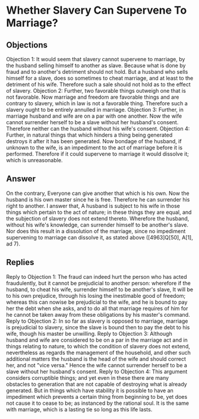 # Whether Slavery Can Supervene To Marriage?
## Objections
Objection 1: It would seem that slavery cannot supervene to marriage, by the husband selling himself to another as slave. Because what is done by fraud and to another's detriment should not hold. But a husband who sells himself for a slave, does so sometimes to cheat marriage, and at least to the detriment of his wife. Therefore such a sale should not hold as to the effect of slavery.
Objection 2: Further, two favorable things outweigh one that is not favorable. Now marriage and freedom are favorable things and are contrary to slavery, which in law is not a favorable thing. Therefore such a slavery ought to be entirely annulled in marriage.
Objection 3: Further, in marriage husband and wife are on a par with one another. Now the wife cannot surrender herself to be a slave without her husband's consent. Therefore neither can the husband without his wife's consent.
Objection 4: Further, in natural things that which hinders a thing being generated destroys it after it has been generated. Now bondage of the husband, if unknown to the wife, is an impediment to the act of marriage before it is performed. Therefore if it could supervene to marriage it would dissolve it; which is unreasonable.
## Answer
On the contrary, Everyone can give another that which is his own. Now the husband is his own master since he is free. Therefore he can surrender his right to another.
I answer that, A husband is subject to his wife in those things which pertain to the act of nature; in these things they are equal, and the subjection of slavery does not extend thereto. Wherefore the husband, without his wife's knowledge, can surrender himself to be another's slave. Nor does this result in a dissolution of the marriage, since no impediment supervening to marriage can dissolve it, as stated above ([4963]Q[50], A[1], ad 7).
## Replies
Reply to Objection 1: The fraud can indeed hurt the person who has acted fraudulently, but it cannot be prejudicial to another person: wherefore if the husband, to cheat his wife, surrender himself to be another's slave, It will be to his own prejudice, through his losing the inestimable good of freedom; whereas this can nowise be prejudicial to the wife, and he is bound to pay her the debt when she asks, and to do all that marriage requires of him for he cannot be taken away from these obligations by his master's command.
Reply to Objection 2: In so far as slavery is opposed to marriage, marriage is prejudicial to slavery, since the slave is bound then to pay the debt to his wife, though his master be unwilling.
Reply to Objection 3: Although husband and wife are considered to be on a par in the marriage act and in things relating to nature, to which the condition of slavery does not extend, nevertheless as regards the management of the household, and other such additional matters the husband is the head of the wife and should correct her, and not "vice versa." Hence the wife cannot surrender herself to be a slave without her husband's consent.
Reply to Objection 4: This argument considers corruptible things; and yet even in these there are many obstacles to generation that are not capable of destroying what is already generated. But in things which have stability it is possible to have an impediment which prevents a certain thing from beginning to be, yet does not cause it to cease to be; as instanced by the rational soul. It is the same with marriage, which is a lasting tie so long as this life lasts.